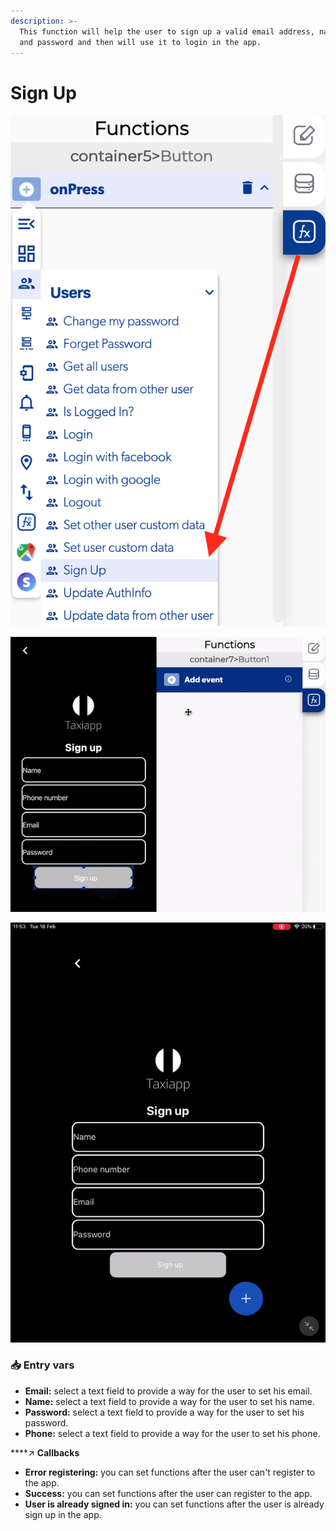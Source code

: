 ```yaml
---
description: >-
  This function will help the user to sign up a valid email address, name, phone
  and password and then will use it to login in the app.
---
```


# Sign Up

![](../../../.gitbook/assets/captura-de-pantalla-2020-02-10-a-la-s-11.16.46.png)

![](../../../.gitbook/assets/ezgif.com-video-to-gif-2%20%281%29.gif)

![](../../../.gitbook/assets/ezgif.com-video-to-gif-3.gif)



### 📥 Entry vars <a id="entry-vars"></a>

* **Email:** select a text field to provide a way for the user to set his email.
* **Name:** select a text field to provide a way for the user to set his name.
* **Password:** select a text field to provide a way for the user to set his password.
* **Phone:** select a text field to provide a way for the user to set his phone.

\*\*\*\*↗ **Callbacks**

* **Error registering:** you can set functions after the user can't register to the app.
* **Success:** you can set functions after the user can register to the app.
* **User is already signed  in:** you can set functions after the user is already sign up in the app.

